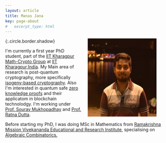 ```yaml
---
layout: article
title: Manas Jana
key: page-about
#   excerpt_type: html
---
```

<img align="right" width="220" height="250" hspace="20" src="profile-image.JPG">{:.circle.border.shadow}

I'm currently a first year PhD student, part of the [IIT Kharagpur Math-Crypto Group](https://www.kgpmathcrypto.com/) at [IIT Kharagpur,India](http://www.iitkgp.ac.in/). My Main area of research is post-quantum cryptography, more specifically [isogeny-based cryptography](https://en.wikipedia.org/wiki/Supersingular_isogeny_key_exchange). Also I'm interested in quantum safe [zero knowledge proofs](https://en.wikipedia.org/wiki/Zero-knowledge_proof) and their applicatom in blockchain technolodgy. I'm working under [Prof. Sourav Mukhopadhay](http://www.facweb.iitkgp.ac.in/~sourav/) and [Prof. Ratna Dutta](http://www.facweb.iitkgp.ac.in/~ratna/). 





   Before starting my PhD, I was doing MSc in Mathematics from [Ramakrishna Mission Vivekananda Educational and Research Institute](http://maths.rkmvu.ac.in/), specialising on [Algebraic Combinatorics.](https://en.wikipedia.org/wiki/Algebraic_combinatorics)
